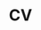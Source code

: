 ---
cascade:
description: You can access a current (February 2024) copy of my CV [here](/Grayson_White_CV.pdf). 
title: CV 
---
